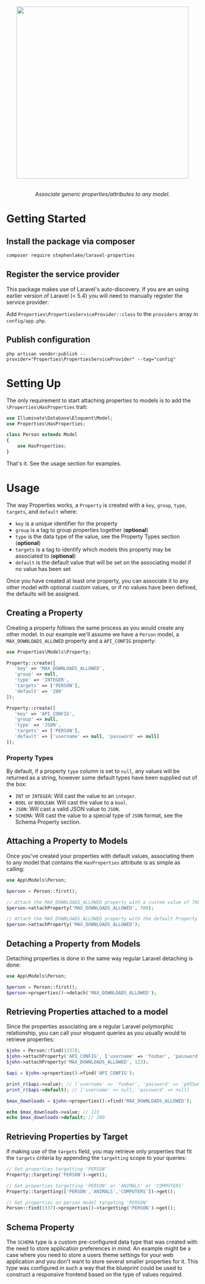 <h6 align="center">
    <img src="https://raw.githubusercontent.com/stephenlake/laravel-properties/master/docs/assets/laravel-properties.png" width="450"/>
</h6>

<h6 align="center">
    Associate generic properties/attributes to any model.
</h6>

# Getting Started

## Install the package via composer

```bash
composer require stephenlake/laravel-properties
```

## Register the service provider

This package makes use of Laravel's auto-discovery. If you are an using earlier version of Laravel (&lt; 5.4) you will need to manually register the service provider:

Add `Properties\PropertiesServiceProvider::class` to the `providers` array in `config/app.php`.

## Publish configuration

`php artisan vendor:publish --provider="Properties\PropertiesServiceProvider" --tag="config"`

# Setting Up
The only requirement to start attaching properties to models is to add the `\Properties\HasProperties`  trait:

```php
use Illuminate\Database\Eloquent\Model;
use Properties\HasProperties;

class Person extends Model
{
    use HasProperties;
}
```
That's it. See the usage section for examples.

# Usage
The way Properties works, a `Property` is created with a `key`, `group`, `type`, `targets`, and `default` where:

- `key` is a unique identifier for the property
- `group` is a tag to group properties together (**optional**)
- `type` is the data type of the value, see the Property Types section (**optional**)
- `targets` is a tag to identify which models this property may be associated to (**optional**)
- `default` is the default value that will be set on the associating model if no value has been set

Once you have created at least one property, you can associate it to any other model with optional custom values, or if no values have been defined, the defaults will be assigned.

## Creating a Property
Creating a property follows the same process as you would create any other model. In our example we'll assume we have a `Person` model, a `MAX_DOWNLOADS_ALLOWED` property and a `API_CONFIG` property:

```php
use Properties\Models\Property;

Property::create([
   'key' => 'MAX_DOWNLOADS_ALLOWED',
   'group' => null,
   'type' => 'INTEGER',
   'targets' => ['PERSON'],
   'default' => '200'
]);

Property::create([
   'key' => 'API_CONFIG',
   'group' => null,
   'type' => 'JSON',
   'targets' => ['PERSON'],
   'default' => ['username' => null, 'password' => null]
]);

```

### Property Types
By default, if a property `type` column is set to `null`, any values will be returned as a string, however some default types have been supplied out of the box:

- `INT` or `INTEGER`: Will cast the value to an `integer`.
- `BOOL` or `BOOLEAN`: Will cast the value to a `bool`.
- `JSON`: Will cast a valid JSON value to `JSON`.
- `SCHEMA`: Will cast the value to a special type of `JSON` format, see the Schema Property section.

## Attaching a Property to Models
Once you've created your properties with default values, associating them to any model that contains the `HasProperties` attribute is as simple as calling:

```php
use App\Models\Person;

$person = Person::first();

// Attach the MAX_DOWNLOADS_ALLOWED property with a custom value of 700.
$person->attachProperty('MAX_DOWNLOADS_ALLOWED', 700);

// Attach the MAX_DOWNLOADS_ALLOWED property with the default Property value.
$person->attachProperty('MAX_DOWNLOADS_ALLOWED');
```

## Detaching a Property from Models
Detaching properties is done in the same way regular Laravel detaching is done:

```php
use App\Models\Person;

$person = Person::first();
$person->properties()->detach('MAX_DOWNLOADS_ALLOWED');
```

## Retrieving Properties attached to a model
Since the properties associating are a regular Laravel polymorphic relationship, you can call your eloquent queries as you usually would to retrieve properties:

```php
$john = Person::find(1337);
$john->attachProperty('API_CONFIG', ['username' => 'foobar', 'password' => 'p455w0rd']);
$john->attachProperty('MAX_DOWNLOADS_ALLOWED', 123);

$api = $john->properties()->find('API_CONFIG');

print_r($api->value); // ['username' => 'foobar', 'password' => 'p455w0rd']
print_r($api->default); // ['username' => null, 'password' => null]

$max_downloads = $john->properties()->find('MAX_DOWNLOADS_ALLOWED');

echo $max_downloads->value; // 123
echo $max_downloads->default; // 200

```

## Retrieving Properties by Target
If making use of the `targets` field, you may retrieve only properties that fit the `targets` criteria by appending the `targetting` scope to your queries:

```php
// Get properties targetting 'PERSON'
Property::targeting('PERSON')->get();

// Get properties targetting 'PERSON' or 'ANIMALS' or 'COMPUTERS'
Property::targetting(['PERSON','ANIMALS','COMPUTERS'])->get();

// Get properties on person model targeting 'PERSON'
Person::find(1337)->properties()->targetting('PERSON')->get();

```

## Schema Property
The `SCHEMA` type is a custom pre-configured data type that was created with the need to store application preferences in mind. An example might be a case where you need to store a users theme settings for your web application and you don't want to store several smaller properties for it. This type was configured in such a way that the blueprint could be used to construct a responsive frontend based on the type of values required.
